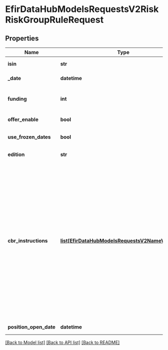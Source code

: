# EfirDataHubModelsRequestsV2RiskRiskGroupRuleRequest

## Properties
Name | Type | Description | Notes
------------ | ------------- | ------------- | -------------
**isin** | **str** | ISIN (обязательный) | 
**_date** | **datetime** | Дата (обязательный) | 
**funding** | **int** | 1 – фондирование в валюте номинала. По умолчанию 0. | [optional] 
**offer_enable** | **bool** | Использовать оферты | [optional] 
**use_frozen_dates** | **bool** | Использовать даты заморозки рейтингов | [optional] 
**edition** | **str** | Реадакция инструкции ЦБ | [optional] 
**cbr_instructions** | [**list[EfirDataHubModelsRequestsV2NameValuePair]**](EfirDataHubModelsRequestsV2NameValuePair.md) | Параметры инструкций ЦБ РФ:  - vlaEdition - для положений \&quot;Положение о порядке расчета показателя краткосрочной ликвидности\&quot;  - marketRiskEdition - для положений \&quot;О порядке расчета кредитными организациями величины рыночного риска\&quot;  - bankNormEdition - для положений \&quot;Об обязательных нормативах банков\&quot; | [optional] 
**position_open_date** | **datetime** | Дата открытия (покупки) позиции | [optional] 

[[Back to Model list]](../README.md#documentation-for-models) [[Back to API list]](../README.md#documentation-for-api-endpoints) [[Back to README]](../README.md)

